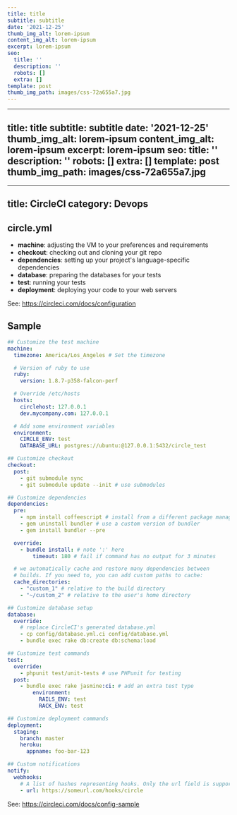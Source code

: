 ```yaml
---
title: title
subtitle: subtitle
date: '2021-12-25'
thumb_img_alt: lorem-ipsum
content_img_alt: lorem-ipsum
excerpt: lorem-ipsum
seo:
  title: ''
  description: ''
  robots: []
  extra: []
template: post
thumb_img_path: images/css-72a655a7.jpg
---
```

---
title: title
subtitle: subtitle
date: '2021-12-25'
thumb_img_alt: lorem-ipsum
content_img_alt: lorem-ipsum
excerpt: lorem-ipsum
seo:
  title: ''
  description: ''
  robots: []
  extra: []
template: post
thumb_img_path: images/css-72a655a7.jpg
---
---
title: CircleCI
category: Devops
---

## circle.yml

- **machine**: adjusting the VM to your preferences and requirements
- **checkout**: checking out and cloning your git repo
- **dependencies**: setting up your project's language-specific dependencies
- **database**: preparing the databases for your tests
- **test**: running your tests
- **deployment**: deploying your code to your web servers

See: <https://circleci.com/docs/configuration>

## Sample

```yml
## Customize the test machine
machine:
  timezone: America/Los_Angeles # Set the timezone

  # Version of ruby to use
  ruby:
    version: 1.8.7-p358-falcon-perf

  # Override /etc/hosts
  hosts:
    circlehost: 127.0.0.1
    dev.mycompany.com: 127.0.0.1

  # Add some environment variables
  environment:
    CIRCLE_ENV: test
    DATABASE_URL: postgres://ubuntu:@127.0.0.1:5432/circle_test

## Customize checkout
checkout:
  post:
    - git submodule sync
    - git submodule update --init # use submodules

## Customize dependencies
dependencies:
  pre:
    - npm install coffeescript # install from a different package manager
    - gem uninstall bundler # use a custom version of bundler
    - gem install bundler --pre

  override:
    - bundle install: # note ':' here
        timeout: 180 # fail if command has no output for 3 minutes

  # we automatically cache and restore many dependencies between
  # builds. If you need to, you can add custom paths to cache:
  cache_directories:
    - "custom_1" # relative to the build directory
    - "~/custom_2" # relative to the user's home directory

## Customize database setup
database:
  override:
    # replace CircleCI's generated database.yml
    - cp config/database.yml.ci config/database.yml
    - bundle exec rake db:create db:schema:load

## Customize test commands
test:
  override:
    - phpunit test/unit-tests # use PHPunit for testing
  post:
    - bundle exec rake jasmine:ci: # add an extra test type
        environment:
          RAILS_ENV: test
          RACK_ENV: test

## Customize deployment commands
deployment:
  staging:
    branch: master
    heroku:
      appname: foo-bar-123

## Custom notifications
notify:
  webhooks:
    # A list of hashes representing hooks. Only the url field is supported.
    - url: https://someurl.com/hooks/circle
```

See: <https://circleci.com/docs/config-sample>
